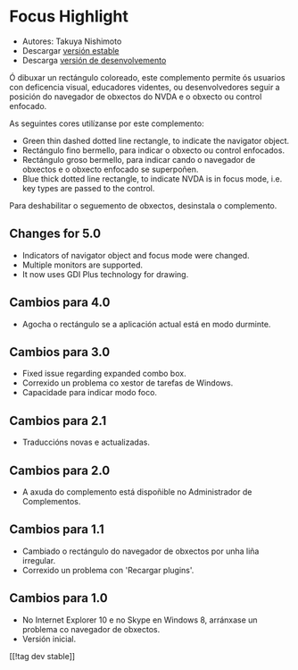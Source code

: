 # Focus Highlight #

* Autores: Takuya Nishimoto
* Descargar [versión estable][2]
* Descarga [versión de desenvolvemento][1]

Ó dibuxar un rectángulo coloreado, este complemento permite ós usuarios con
deficencia visual, educadores videntes, ou desenvolvedores seguir a posición
do navegador de obxectos do NVDA e o obxecto ou control enfocado.

As seguintes cores utilízanse por este complemento:

* Green thin dashed dotted line rectangle, to indicate the navigator object.
* Rectángulo fino bermello, para indicar o obxecto ou control enfocados.
* Rectángulo groso bermello, para indicar cando o navegador de obxectos e o
  obxecto enfocado se superpoñen.
* Blue thick dotted line rectangle, to indicate NVDA is in focus mode,
  i.e. key types are passed to the control.

Para deshabilitar o seguemento de obxectos, desinstala o complemento.

## Changes for 5.0 ##

* Indicators of navigator object and focus mode were changed.
* Multiple monitors are supported.
* It now uses GDI Plus technology for drawing.

## Cambios para 4.0 ##

* Agocha o rectángulo se a aplicación actual está en modo durminte.

## Cambios para 3.0 ##

* Fixed issue regarding expanded combo box.
* Correxido un problema co xestor de tarefas de Windows.
* Capacidade para indicar modo foco.

## Cambios para 2.1 ##

* Traduccións novas e actualizadas.

## Cambios para 2.0 ##

* A axuda do complemento está dispoñible no Administrador de Complementos.

## Cambios para 1.1 ##

* Cambiado o rectángulo do navegador de obxectos por unha liña irregular.
* Correxido un problema con 'Recargar plugins'.

## Cambios para  1.0 ##

* No Internet Explorer 10 e no Skype en Windows 8, arránxase un problema co
  navegador de obxectos.
* Versión inicial.


[[!tag dev stable]]

[1]: https://addons.nvda-project.org/files/get.php?file=fh-dev

[2]: https://addons.nvda-project.org/files/get.php?file=fh
